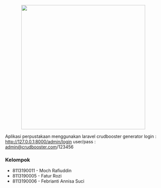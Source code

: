 <p align="center"><a href="https://laravel.com" target="_blank"><img src="https://raw.githubusercontent.com/laravel/art/master/logo-lockup/5%20SVG/2%20CMYK/1%20Full%20Color/laravel-logolockup-cmyk-red.svg" width="400"></a></p>

Aplikasi perpustakaan menggunakan laravel crudbooster generator
login : http://127.0.0.1:8000/admin/login
user/pass : admin@crudbooster.com/123456

<h3>Kelompok</h3>
<ul>
    <li>8113190011 - Moch Rafiuddin</li>
    <li>8113190005 - Fatur Rozi</li>
    <li>8113190006 - Febrianti Annisa Suci</li>
 </ul>
